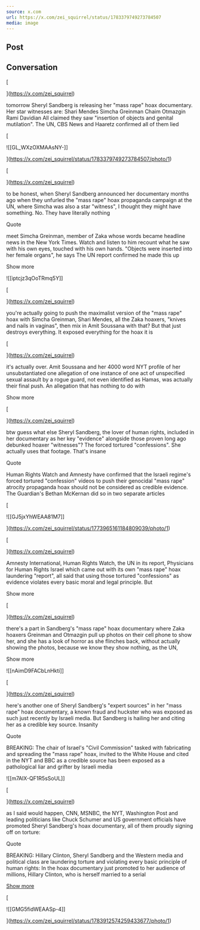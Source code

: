 ```yaml
---
source: x.com
url: https://x.com/zei_squirrel/status/1783379749273784507
media: image
---
```


## Post

## Conversation

[





](https://x.com/zei_squirrel)

tomorrow Sheryl Sandberg is releasing her "mass rape" hoax documentary. Her star witnesses are: Shari Mendes Simcha Greinman Chaim Otmazgin Rami Davidian All claimed they saw "insertion of objects and genital mutilation". The UN, CBS News and Haaretz confirmed all of them lied

[

![[GL_WXzOXMAAsNY-]]



](https://x.com/zei_squirrel/status/1783379749273784507/photo/1)



[





](https://x.com/zei_squirrel)

to be honest, when Sheryl Sandberg announced her documentary months ago when they unfurled the "mass rape" hoax propaganda campaign at the UN, where Simcha was also a star "witness", I thought they might have something. No. They have literally nothing

Quote



meet Simcha Greinman, member of Zaka whose words became headline news in the New York Times. Watch and listen to him recount what he saw with his own eyes, touched with his own hands. "Objects were inserted into her female organs", he says The UN report confirmed he made this up

Show more

![[iptcjz3qOoTRmq5Y]]

[





](https://x.com/zei_squirrel)

you're actually going to push the maximalist version of the "mass rape" hoax with Simcha Greinman, Shari Mendes, all the Zaka hoaxers, "knives and nails in vaginas", then mix in Amit Soussana with that? But that just destroys everything. It exposed everything for the hoax it is

[





](https://x.com/zei_squirrel)

it's actually over. Amit Soussana and her 4000 word NYT profile of her unsubstantiated one allegation of one instance of one act of unspecified sexual assault by a rogue guard, not even identified as Hamas, was actually their final push. An allegation that has nothing to do with

Show more

[





](https://x.com/zei_squirrel)

btw guess what else Sheryl Sandberg, the lover of human rights, included in her documentary as her key "evidence" alongside those proven long ago debunked hoaxer "witnesses"? The forced tortured "confessions". She actually uses that footage. That's insane

Quote



Human Rights Watch and Amnesty have confirmed that the Israeli regime's forced tortured "confession" videos to push their genocidal "mass rape" atrocity propaganda hoax should not be considered as credible evidence. The Guardian's Bethan McKernan did so in two separate articles

[

![[GJ5jxYhWEAA81M7]]



](https://x.com/zei_squirrel/status/1773965161184809039/photo/1)

[





](https://x.com/zei_squirrel)

Amnesty International, Human Rights Watch, the UN in its report, Physicians for Human Rights Israel which came out with its own "mass rape" hoax laundering "report", all said that using those tortured "confessions" as evidence violates every basic moral and legal principle. But

Show more

[





](https://x.com/zei_squirrel)

there's a part in Sandberg's "mass rape" hoax documentary where Zaka hoaxers Greinman and Otmazgin pull up photos on their cell phone to show her, and she has a look of horror as she flinches back, without actually showing the photos, because we know they show nothing, as the UN,

Show more

![[nAimD9FACbLnHkti]]

[





](https://x.com/zei_squirrel)

here's another one of Sheryl Sandberg's "expert sources" in her "mass rape" hoax documentary, a known fraud and huckster who was exposed as such just recently by Israeli media. But Sandberg is hailing her and citing her as a credible key source. Insanity

Quote



BREAKING: The chair of Israel's "Civil Commission" tasked with fabricating and spreading the "mass rape" hoax, invited to the White House and cited in the NYT and BBC as a credible source has been exposed as a pathological liar and grifter by Israeli media

![[m7AlX-QF1R5sSoUL]]

[





](https://x.com/zei_squirrel)

as I said would happen, CNN, MSNBC, the NYT, Washington Post and leading politicians like Chuck Schumer and US government officials have promoted Sheryl Sandberg's hoax documentary, all of them proudly signing off on torture:

Quote



BREAKING: Hillary Clinton, Sheryl Sandberg and the Western media and political class are laundering torture and violating every basic principle of human rights: In the hoax documentary just promoted to her audience of millions, Hillary Clinton, who is herself married to a serial

[Show more](https://x.com/zei_squirrel/status/1783912574259433677)

[

![[GMG5fidWEAASp-4]]



](https://x.com/zei_squirrel/status/1783912574259433677/photo/1)
